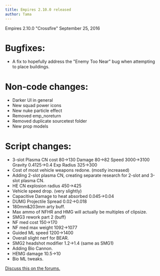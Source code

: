 ```yaml
---
title: Empires 2.10.0 released
author: Tama
---
```


Empires 2.10.0 "Crossfire"
September 25, 2016

# Bugfixes:
* A fix to hopefully address the "Enemy Too Near" bug when attempting to place buildings.

# Non-code changes:
* Darker UI in general
* New squad power icons
* New nuke particle effect
* Removed emp_noreturn
* Removed duplicate sourcetest folder
* New prop models

# Script changes:
* 3-slot Plasma CN cost 80->130 Damage 80->82 Speed 3000->3100 Gravity 0.4125->0.4 Exp Radius 325->300
* Cost of most vehicle weapons redone. (mostly increased)
* Adding 2-slot plasma CN, creating separate research for 2-slot and 3-slot plasma CN.
* HE CN explosion radius 450->425
* Vehicle speed drop. (very slightly)
* Capacitive Damage to heat absorbed 0.045->0.04
* DUMG Projectile Spread 0.02->0.018
* 180mm&203mm arty buff.
* Max ammo of NFHR and HMG will actually be multiples of clipsize.
* SMG3 rework part 2 (buff)
* NF med cost 150->170
* NF med max weight 1092->1077
* Guided ML speed 1200->1400
* Overall slight nerf for BEAR.
* SMG2 headshot modifier 1.2->1.4 (same as SMG1)
* Adding Bio Cannon.
* HEMG damage 10.5->10
* Bio ML tweaks.

[Discuss this on the forums.](https://forums.empiresmod.com/index.php?threads/empires-2-10-0-released.20570/#post-534476)
